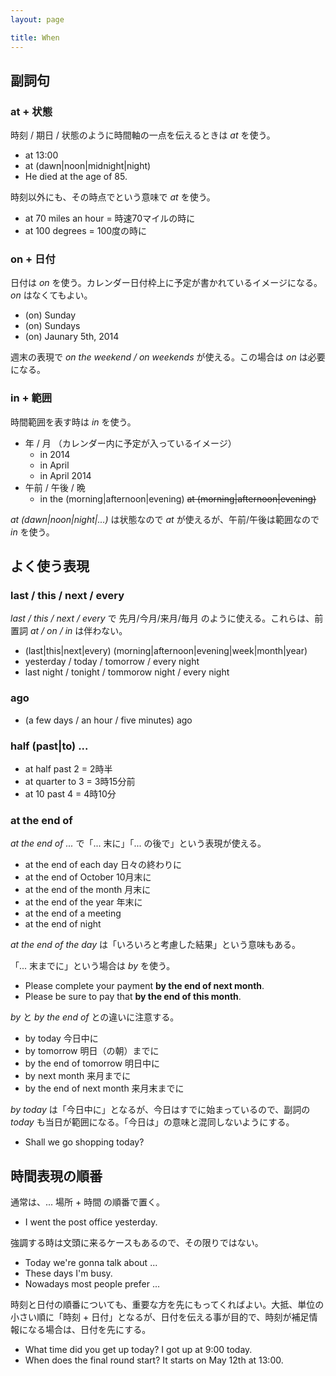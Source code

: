 ```yaml
---
layout: page

title: When
---
```


## 副詞句

### at + 状態

時刻 / 期日 / 状態のように時間軸の一点を伝えるときは _at_ を使う。

* at 13:00
* at (dawn|noon|midnight|night)
* He died at the age of 85.

時刻以外にも、その時点でという意味で _at_ を使う。

* at 70 miles an hour = 時速70マイルの時に
* at 100 degrees  = 100度の時に

### on + 日付

日付は _on_ を使う。カレンダー日付枠上に予定が書かれているイメージになる。_on_ はなくてもよい。

* (on) Sunday
* (on) Sundays
* (on) Jaunary 5th, 2014

週末の表現で _on the weekend / on weekends_ が使える。この場合は _on_ は必要になる。

### in + 範囲

時間範囲を表す時は _in_ を使う。

* 年 / 月 （カレンダー内に予定が入っているイメージ）
  * in 2014
  * in April
  * in April 2014
* 午前 / 午後 / 晩
  * in the (morning|afternoon|evening) <del>at (morning|afternoon|evening)</del>

_at (dawn|noon|night|...)_ は状態なので _at_ が使えるが、午前/午後は範囲なので _in_ を使う。

## よく使う表現

### last / this / next / every

_last / this / next / every_ で 先月/今月/来月/毎月 のように使える。これらは、前置詞 _at / on / in_ は伴わない。

* (last|this|next|every) (morning|afternoon|evening|week|month|year)
* yesterday / today / tomorrow / every night
* last night / tonight / tommorow night / every night

### ago

* (a few days / an hour / five minutes) ago

### half (past|to) ...

* at half past 2 = 2時半
* at quarter to 3 = 3時15分前
* at 10 past 4 = 4時10分

### at the end of

_at the end of ..._ で「... 末に」「... の後で」という表現が使える。

* at the end of each day 日々の終わりに
* at the end of October 10月末に
* at the end of the month 月末に
* at the end of the year 年末に
* at the end of a meeting
* at the end of night

_at the end of the day_ は「いろいろと考慮した結果」という意味もある。

「... 末までに」という場合は _by_ を使う。

* Please complete your payment __by the end of next month__.
* Please be sure to pay that __by the end of this month__.

_by_ と _by the end of_ との違いに注意する。

* by today 今日中に
* by tomorrow 明日（の朝）までに
* by the end of tomorrow 明日中に
* by next month 来月までに
* by the end of next month 来月末までに

_by today_ は「今日中に」となるが、今日はすでに始まっているので、副詞の _today_ も当日が範囲になる。「今日は」の意味と混同しないようにする。

* Shall we go shopping today?

## 時間表現の順番

通常は、... 場所 + 時間 の順番で置く。

* I went the post office yesterday.

強調する時は文頭に来るケースもあるので、その限りではない。

* Today we're gonna talk about ...
* These days I'm busy.
* Nowadays most people prefer ...

時刻と日付の順番についても、重要な方を先にもってくればよい。大抵、単位の小さい順に「時刻 + 日付」となるが、日付を伝える事が目的で、時刻が補足情報になる場合は、日付を先にする。

* What time did you get up today? I got up at 9:00 today.
* When does the final round start? It starts on May 12th at 13:00.

